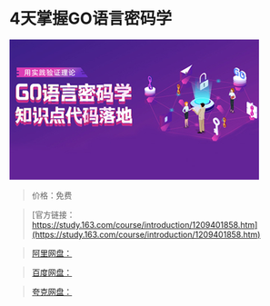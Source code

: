 # 4天掌握GO语言密码学

![img](../../../assets/study163/free/eee47cbce63140329618d60ac299b5f6.jpg)

> 价格：免费

> [官方链接：https://study.163.com/course/introduction/1209401858.htm](https://study.163.com/course/introduction/1209401858.htm)

> [阿里网盘：]()

> [百度网盘：]()

> [夸克网盘：]()
